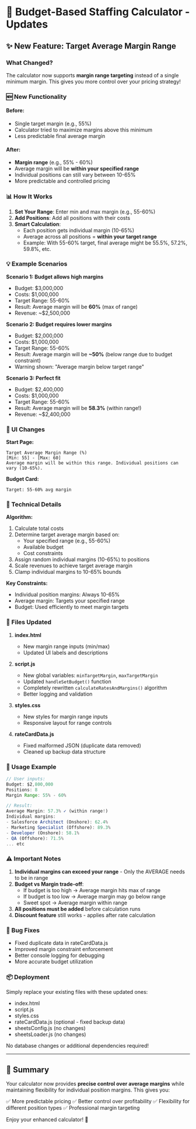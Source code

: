 # 🎯 Budget-Based Staffing Calculator - Updates

## ✨ New Feature: Target Average Margin Range

### What Changed?

The calculator now supports **margin range targeting** instead of a single minimum margin. This gives you more control over your pricing strategy!

### 🆕 New Functionality

#### Before:
- Single target margin (e.g., 55%)
- Calculator tried to maximize margins above this minimum
- Less predictable final average margin

#### After:
- **Margin range** (e.g., 55% - 60%)
- Average margin will be **within your specified range**
- Individual positions can still vary between 10-65%
- More predictable and controlled pricing

### 📊 How It Works

1. **Set Your Range**: Enter min and max margin (e.g., 55-60%)
2. **Add Positions**: Add all positions with their costs
3. **Smart Calculation**: 
   - Each position gets individual margin (10-65%)
   - Average across all positions = **within your target range**
   - Example: With 55-60% target, final average might be 55.5%, 57.2%, 59.8%, etc.

### 💡 Example Scenarios

**Scenario 1: Budget allows high margins**
- Budget: $3,000,000
- Costs: $1,000,000
- Target Range: 55-60%
- Result: Average margin will be **60%** (max of range)
- Revenue: ~$2,500,000

**Scenario 2: Budget requires lower margins**
- Budget: $2,000,000
- Costs: $1,000,000
- Target Range: 55-60%
- Result: Average margin will be **~50%** (below range due to budget constraint)
- Warning shown: "Average margin below target range"

**Scenario 3: Perfect fit**
- Budget: $2,400,000
- Costs: $1,000,000
- Target Range: 55-60%
- Result: Average margin will be **58.3%** (within range!)
- Revenue: ~$2,400,000

### 🎨 UI Changes

**Start Page:**
```
Target Average Margin Range (%)
[Min: 55] - [Max: 60]
Average margin will be within this range. Individual positions can vary (10-65%).
```

**Budget Card:**
```
Target: 55-60% avg margin
```

### 🔧 Technical Details

**Algorithm:**
1. Calculate total costs
2. Determine target average margin based on:
   - Your specified range (e.g., 55-60%)
   - Available budget
   - Cost constraints
3. Assign random individual margins (10-65%) to positions
4. Scale revenues to achieve target average margin
5. Clamp individual margins to 10-65% bounds

**Key Constraints:**
- Individual position margins: Always 10-65%
- Average margin: Targets your specified range
- Budget: Used efficiently to meet margin targets

### 📝 Files Updated

1. **index.html**
   - New margin range inputs (min/max)
   - Updated UI labels and descriptions
   
2. **script.js**
   - New global variables: `minTargetMargin`, `maxTargetMargin`
   - Updated `handleSetBudget()` function
   - Completely rewritten `calculateRatesAndMargins()` algorithm
   - Better logging and validation

3. **styles.css**
   - New styles for margin range inputs
   - Responsive layout for range controls

4. **rateCardData.js**
   - Fixed malformed JSON (duplicate data removed)
   - Cleaned up backup data structure

### 🚀 Usage Example

```javascript
// User inputs:
Budget: $2,800,000
Positions: 8
Margin Range: 55% - 60%

// Result:
Average Margin: 57.3% ✓ (within range!)
Individual margins:
- Salesforce Architect (Onshore): 62.4%
- Marketing Specialist (Offshore): 89.3%
- Developer (Onshore): 58.1%
- QA (Offshore): 71.5%
... etc
```

### ⚠️ Important Notes

1. **Individual margins can exceed your range** - Only the AVERAGE needs to be in range
2. **Budget vs Margin trade-off**:
   - If budget is too high → Average margin hits max of range
   - If budget is too low → Average margin may go below range
   - Sweet spot → Average margin within range
3. **All positions must be added** before calculation runs
4. **Discount feature** still works - applies after rate calculation

### 🐛 Bug Fixes

- Fixed duplicate data in rateCardData.js
- Improved margin constraint enforcement
- Better console logging for debugging
- More accurate budget utilization

### 📦 Deployment

Simply replace your existing files with these updated ones:
- index.html
- script.js
- styles.css
- rateCardData.js (optional - fixed backup data)
- sheetsConfig.js (no changes)
- sheetsLoader.js (no changes)

No database changes or additional dependencies required!

---

## 🎉 Summary

Your calculator now provides **precise control over average margins** while maintaining flexibility for individual position margins. This gives you:

✅ More predictable pricing
✅ Better control over profitability
✅ Flexibility for different position types
✅ Professional margin targeting

Enjoy your enhanced calculator! 🚀
